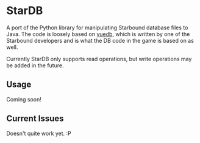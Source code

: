 # StarDB

A port of the Python library for manipulating Starbound database files to Java.
The code is loosely based on [yuedb](https://bitbucket.org/kyren/yuedb), which 
is written by one of the Starbound developers and is what the DB code in the 
game is based on as well.

Currently StarDB only supports read operations, but write operations may be 
added in the future.

## Usage

Coming soon!

## Current Issues

Doesn't quite work yet. :P
